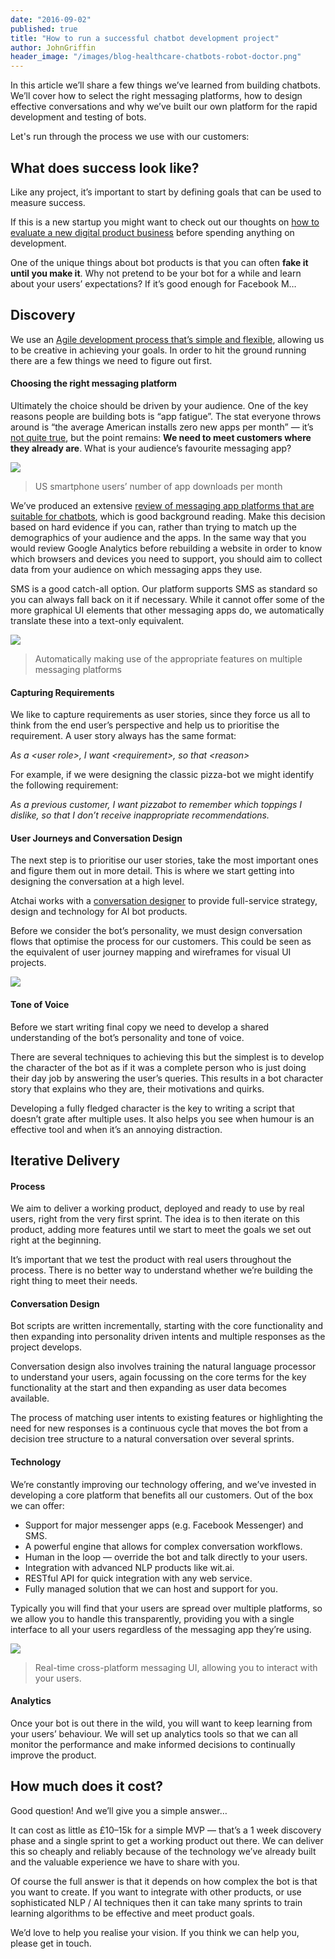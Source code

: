 ```yaml
---
date: "2016-09-02"
published: true
title: "How to run a successful chatbot development project"
author: JohnGriffin
header_image: "/images/blog-healthcare-chatbots-robot-doctor.png"
---
```



In this article we’ll share a few things we’ve learned from building chatbots.
We’ll cover how to select the right messaging platforms, how to design effective
conversations and why we’ve built our own platform for the rapid development and
testing of bots. 

Let's run through the process we use with our customers:

## What does success look like?

Like any project, it’s important to start by defining goals that can be used to
measure success.

If this is a new startup you might want to check out our thoughts on [how to
evaluate a new digital product
business](http://atchai.com/blog/2016-05-31-is-your-start-up-idea-really-worth-it/)
before spending anything on development.

One of the unique things about bot products is that you can often **fake it
until you make it**. Why not pretend to be your bot for a while and learn about
your users’ expectations? If it’s good enough for Facebook M…

## Discovery

We use an [Agile development process that’s simple and
flexible](http://atchai.com/about-us/how-we-work/), allowing us to be creative
in achieving your goals. In order to hit the ground running there are a few
things we need to figure out first.

#### Choosing the right messaging platform

Ultimately the choice should be driven by your audience. One of the key reasons
people are building bots is “app fatigue”. The stat everyone throws around is
“the average American installs zero new apps per month” — it’s [not quite
true](https://www.tune.com/blog/no-the-average-american-does-not-download-0-apps-each-month/),
but the point remains: **We need to meet customers where they already are**.
What is your audience’s favourite messaging app?

![](https://cdn-images-1.medium.com/max/800/1*lCcpeJVLE8g1YbDJCNYKiw.png)

> US smartphone users’ number of app downloads per month

We’ve produced an extensive [review of messaging app platforms that are suitable
for
chatbots](http://atchai.com/blog/2016-08-11-whos-winning-the-messenger-app-wars/),
which is good background reading. Make this decision based on hard evidence if
you can, rather than trying to match up the demographics of your audience and
the apps. In the same way that you would review Google Analytics before
rebuilding a website in order to know which browsers and devices you need to
support, you should aim to collect data from your audience on which messaging
apps they use.

SMS is a good catch-all option. Our platform supports SMS as standard so you can
always fall back on it if necessary. While it cannot offer some of the more
graphical UI elements that other messaging apps do, we automatically translate
these into a text-only equivalent.

![](/images/blog-chatbot-project-sms-fb.png)

> Automatically making use of the appropriate features on multiple messaging
platforms

#### Capturing Requirements

We like to capture requirements as user stories, since they force us all to
think from the end user’s perspective and help us to prioritise the requirement.
A user story always has the same format:

*As a &lt;user role&gt;, I want &lt;requirement&gt;, so that &lt;reason&gt;*

For example, if we were designing the classic pizza-bot we might identify the
following requirement:

*As a previous customer, I want pizzabot to remember which toppings I dislike,
so that I don’t receive inappropriate recommendations.*

#### User Journeys and Conversation Design

The next step is to prioritise our user stories, take the most important ones
and figure them out in more detail. This is where we start getting into
designing the conversation at a high level.

Atchai works with a [conversation designer](http://www.tomhewitson.com/) to
provide full-service strategy, design and technology for AI bot products.

Before we consider the bot’s personality, we must design conversation flows that
optimise the process for our customers. This could be seen as the equivalent of
user journey mapping and wireframes for visual UI projects.

![](https://cdn-images-1.medium.com/max/800/1*nBDZFIqwRXS8oAePBXyYhg.png)

#### Tone of Voice

Before we start writing final copy we need to develop a shared understanding of
the bot’s personality and tone of voice.

There are several techniques to achieving this but the simplest is to develop
the character of the bot as if it was a complete person who is just doing their
day job by answering the user’s queries. This results in a bot character story
that explains who they are, their motivations and quirks.

Developing a fully fledged character is the key to writing a script that doesn’t
grate after multiple uses. It also helps you see when humour is an effective
tool and when it’s an annoying distraction.

## Iterative Delivery

#### Process

We aim to deliver a working product, deployed and ready to use by real users,
right from the very first sprint. The idea is to then iterate on this product,
adding more features until we start to meet the goals we set out right at the
beginning.

It’s important that we test the product with real users throughout the process.
There is no better way to understand whether we’re building the right thing to
meet their needs. 

#### Conversation Design

Bot scripts are written incrementally, starting with the core functionality and
then expanding into personality driven intents and multiple responses as the
project develops.

Conversation design also involves training the natural language processor to
understand your users, again focussing on the core terms for the key
functionality at the start and then expanding as user data becomes available.

The process of matching user intents to existing features or highlighting the
need for new responses is a continuous cycle that moves the bot from a decision
tree structure to a natural conversation over several sprints.

#### Technology

We’re constantly improving our technology offering, and we’ve invested in
developing a core platform that benefits all our customers. Out of the box we
can offer:

* Support for major messenger apps (e.g. Facebook Messenger) and SMS.
* A powerful engine that allows for complex conversation workflows.
* Human in the loop — override the bot and talk directly to your users.
* Integration with advanced NLP products like wit.ai.
* RESTful API for quick integration with any web service.
* Fully managed solution that we can host and support for you.

Typically you will find that your users are spread over multiple platforms, so
we allow you to handle this transparently, providing you with a single interface
to all your users regardless of the messaging app they’re using.

![](https://cdn-images-1.medium.com/max/800/1*Xmz9RtGH7Y5w-WlfaqP_EA.gif)

> Real-time cross-platform messaging UI, allowing you to interact with your users.

#### Analytics

Once your bot is out there in the wild, you will want to keep learning from your
users’ behaviour. We will set up analytics tools so that we can all monitor the
performance and make informed decisions to continually improve the product.


## How much does it cost?

Good question! And we’ll give you a simple answer…

It can cost as little as £10–15k for a simple MVP — that’s a 1 week discovery
phase and a single sprint to get a working product out there. We can deliver
this so cheaply and reliably because of the technology we’ve already built and
the valuable experience we have to share with you.

Of course the full answer is that it depends on how complex the bot is that you
want to create. If you want to integrate with other products, or use
sophisticated NLP / AI techniques then it can take many sprints to train
learning algorithms to be effective and meet product goals.

We’d love to help you realise your vision. If you think we can help you, please get in touch.
